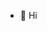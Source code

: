 - 👋 Hi

<!---
IvanBelovFSJ/IvanBelovFSJ is a ✨ special ✨ repository because its `README.md` (this file) appears on your GitHub profile.
You can click the Preview link to take a look at your changes.
--->
